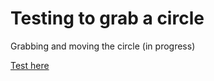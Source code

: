 # Testing to grab a circle
Grabbing and moving the circle (in progress)

[Test here](https://julietedias.github.io/grabbing-the-circle/)

